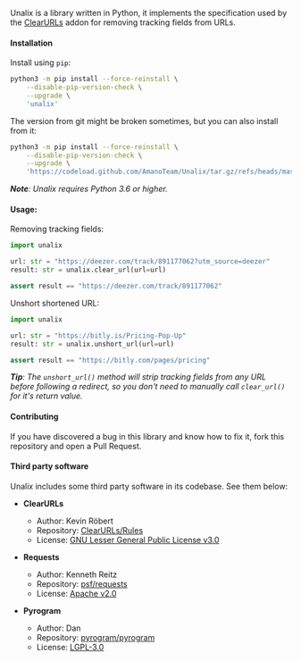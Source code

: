 Unalix is a library written in Python, it implements the specification used by the [ClearURLs](https://github.com/ClearURLs/Addon) addon for removing tracking fields from URLs.

#### Installation

Install using `pip`:

```bash
python3 -m pip install --force-reinstall \
    --disable-pip-version-check \
    --upgrade \
    'unalix'
```

The version from git might be broken sometimes, but you can also install from it:

```bash
python3 -m pip install --force-reinstall \
    --disable-pip-version-check \
    --upgrade \
    'https://codeload.github.com/AmanoTeam/Unalix/tar.gz/refs/heads/master'
```

_**Note**: Unalix requires Python 3.6 or higher._

#### Usage:

Removing tracking fields:

```python
import unalix

url: str = "https://deezer.com/track/891177062?utm_source=deezer"
result: str = unalix.clear_url(url=url)

assert result == "https://deezer.com/track/891177062"
```

Unshort shortened URL:

```python
import unalix

url: str = "https://bitly.is/Pricing-Pop-Up"
result: str = unalix.unshort_url(url=url)

assert result == "https://bitly.com/pages/pricing"
```

_**Tip**: The `unshort_url()` method will strip tracking fields from any URL before following a redirect, so you don't need to manually call `clear_url()` for it's return value._

#### Contributing

If you have discovered a bug in this library and know how to fix it, fork this repository and open a Pull Request.

#### Third party software

Unalix includes some third party software in its codebase. See them below:

- **ClearURLs**
  - Author: Kevin Röbert
  - Repository: [ClearURLs/Rules](https://github.com/ClearURLs/Rules)
  - License: [GNU Lesser General Public License v3.0](https://gitlab.com/ClearURLs/Rules/blob/master/LICENSE)

- **Requests**
  - Author: Kenneth Reitz
  - Repository: [psf/requests](https://github.com/psf/requests)
  - License: [Apache v2.0](https://github.com/psf/requests/blob/master/LICENSE)

- **Pyrogram**
  - Author: Dan
  - Repository: [pyrogram/pyrogram](https://github.com/pyrogram/pyrogram)
  - License: [LGPL-3.0](https://github.com/pyrogram/pyrogram/blob/master/COPYING)
